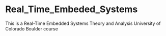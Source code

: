 # Real_Time_Embeded_Systems
This is a Real-Time Embedded Systems Theory and Analysis  University of Colorado Boulder course
